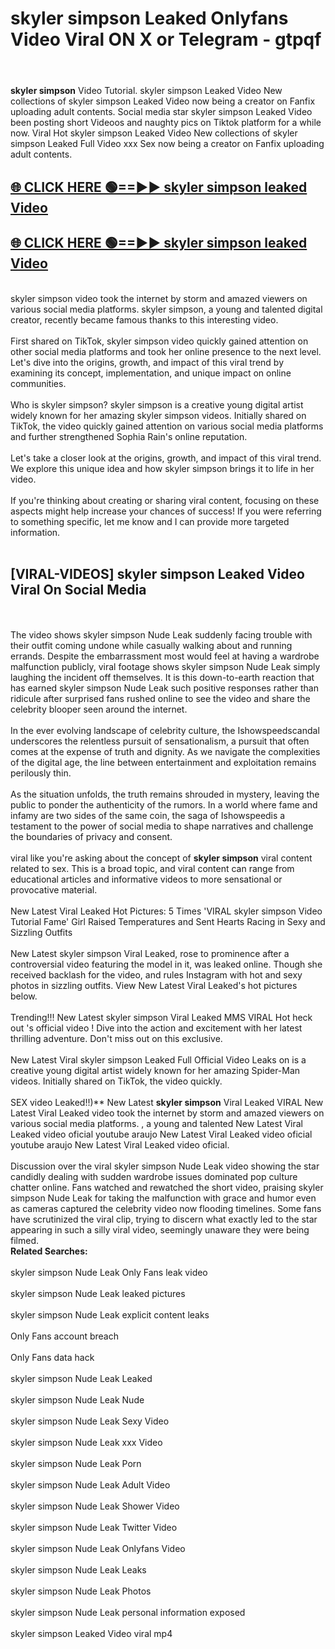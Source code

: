 <h1> skyler simpson Leaked Onlyfans Video Viral ON X or Telegram - gtpqf </h1>

# 
<br>
<strong>skyler simpson</strong> Video Tutorial. skyler simpson Leaked Video New collections of  skyler simpson Leaked Video now being a creator on Fanfix uploading adult contents. Social media star skyler simpson Leaked Video been posting short Videoos and naughty pics on Tiktok platform for a while now. Viral Hot skyler simpson Leaked Video New collections of skyler simpson Leaked Full Video xxx Sex now being a creator on Fanfix uploading adult contents.
<br>

## [🌐 CLICK HERE 🟢==►► skyler simpson leaked Video ](https://onlyclips.site?title=skyler_simpson&ref=git)


## [🌐 CLICK HERE 🟢==►► skyler simpson leaked Video ](https://onlyclips.site?title=skyler_simpson&ref=git)

<br>
skyler simpson video took the internet by storm and amazed viewers on various social media platforms. skyler simpson, a young and talented digital creator, recently became famous thanks to this interesting video.
<br><br>
First shared on TikTok, skyler simpson video quickly gained attention on other social media platforms and took her online presence to the next level. Let's dive into the origins, growth, and impact of this viral trend by examining its concept, implementation, and unique impact on online communities.
<br><br>
Who is skyler simpson? skyler simpson is a creative young digital artist widely known for her amazing skyler simpson videos. Initially shared on TikTok, the video quickly gained attention on various social media platforms and further strengthened Sophia Rain's online reputation.
<br><br>
Let's take a closer look at the origins, growth, and impact of this viral trend. We explore this unique idea and how skyler simpson brings it to life in her video.
<br><br>
If you're thinking about creating or sharing viral content, focusing on these aspects might help increase your chances of success! If you were referring to something specific, let me know and I can provide more targeted information.
<br><br>
<h2>[VIRAL-VIDEOS] skyler simpson Leaked Video Viral On Social Media</h2>
<br><br>
The video shows skyler simpson Nude Leak suddenly facing trouble with their outfit coming undone while casually walking about and running errands. Despite the embarrassment most would feel at having a wardrobe malfunction publicly, viral footage shows skyler simpson Nude Leak simply laughing the incident off themselves. It is this down-to-earth reaction that has earned skyler simpson Nude Leak such positive responses rather than ridicule after surprised fans rushed online to see the video and share the celebrity blooper seen around the internet.
<br><br>
In the ever evolving landscape of celebrity culture, the Ishowspeedscandal underscores the relentless pursuit of sensationalism, a pursuit that often comes at the expense of truth and dignity. As we navigate the complexities of the digital age, the line between entertainment and exploitation remains perilously thin.
<br><br>
As the situation unfolds, the truth remains shrouded in mystery, leaving the public to ponder the authenticity of the rumors. In a world where fame and infamy are two sides of the same coin, the saga of Ishowspeedis a testament to the power of social media to shape narratives and challenge the boundaries of privacy and consent.
<br><br>
viral like you're asking about the concept of <strong>skyler simpson</strong> viral content related to sex. This is a broad topic, and viral content can range from educational articles and informative videos to more sensational or provocative material.
<br><br>
New Latest Viral Leaked Hot Pictures: 5 Times 'VIRAL skyler simpson Video Tutorial Fame' Girl Raised Temperatures and Sent Hearts Racing in Sexy and Sizzling Outfits
<br><br>
New Latest skyler simpson Viral Leaked, rose to prominence after a controversial video featuring the model in it, was leaked online. Though she received backlash for the video, and rules Instagram with hot and sexy photos in sizzling outfits. View New Latest Viral Leaked's hot pictures below.
<br><br>
Trending!!! New Latest skyler simpson Viral Leaked MMS VIRAL Hot heck out 's official video ! Dive into the action and excitement with her latest thrilling adventure. Don't miss out on this exclusive.
<br><br>
New Latest Viral skyler simpson Leaked Full Official Video Leaks on  is a creative young digital artist widely known for her amazing Spider-Man videos. Initially shared on TikTok, the video quickly.
<br><br>
SEX video Leaked!!)** New Latest <strong>skyler simpson</strong> Viral Leaked VIRAL New Latest Viral Leaked video took the internet by storm and amazed viewers on various social media platforms. , a young and talented New Latest Viral Leaked video oficial youtube araujo New Latest Viral Leaked video oficial youtube araujo New Latest Viral Leaked video oficial.
<br><br>
Discussion over the viral skyler simpson Nude Leak video showing the star candidly dealing with sudden wardrobe issues dominated pop culture chatter online. Fans watched and rewatched the short video, praising skyler simpson Nude Leak for taking the malfunction with grace and humor even as cameras captured the celebrity video now flooding timelines. Some fans have scrutinized the viral clip, trying to discern what exactly led to the star appearing in such a silly viral video, seemingly unaware they were being filmed.
<br>
<strong>Related Searches:</strong>
<br><br>
skyler simpson Nude Leak Only Fans leak video
<br><br>
skyler simpson Nude Leak leaked pictures
<br><br>
skyler simpson Nude Leak explicit content leaks
<br><br>
Only Fans account breach
<br><br>
Only Fans data hack
<br><br>
skyler simpson Nude Leak Leaked
<br><br>
skyler simpson Nude Leak Nude
<br><br>
skyler simpson Nude Leak Sexy Video
<br><br>
skyler simpson Nude Leak xxx Video
<br><br>
skyler simpson Nude Leak Porn
<br><br>
skyler simpson Nude Leak Adult Video
<br><br>
skyler simpson Nude Leak Shower Video
<br><br>
skyler simpson Nude Leak Twitter Video
<br><br>
skyler simpson Nude Leak Onlyfans Video
<br><br>
skyler simpson Nude Leak Leaks
<br><br>
skyler simpson Nude Leak Photos
<br><br>
skyler simpson Nude Leak personal information exposed
<br><br>
skyler simpson Leaked Video viral mp4